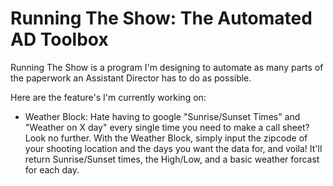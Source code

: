 # Running The Show: The Automated AD Toolbox

Running The Show is a program I'm designing to automate as many parts of the paperwork an Assistant Director has to do as possible.

Here are the feature's I'm currently working on:

* Weather Block: Hate having to google "Sunrise/Sunset Times" and "Weather on X day" every single time you need to make a call sheet? Look no further. With the Weather Block, simply input the zipcode of your shooting location and the days you want the data for, and voila! It'll return Sunrise/Sunset times, the High/Low, and a basic weather forcast for each day. 
